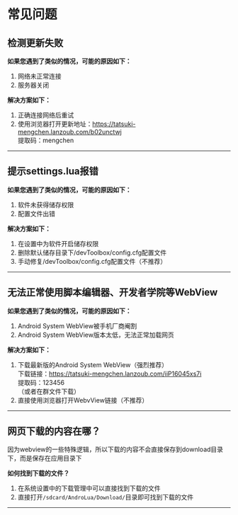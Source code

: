 
# 常见问题

## 检测更新失败

**如果您遇到了类似的情况，可能的原因如下：**
1. 网络未正常连接
2. 服务器关闭

**解决方案如下：** 
1. 正确连接网络后重试
2. 使用浏览器打开更新地址：<https://tatsuki-mengchen.lanzoub.com/b02unctwj>  
提取码：mengchen
***

## 提示settings.lua报错

**如果您遇到了类似的情况，可能的原因如下：**
1. 软件未获得储存权限
2. 配置文件出错

**解决方案如下：** 
1. 在设置中为软件开启储存权限
2. 删除默认储存目录下/devToolbox/config.cfg配置文件
3. 手动修复/devToolbox/config.cfg配置文件（不推荐）
***

## 无法正常使用脚本编辑器、开发者学院等WebView

**如果您遇到了类似的情况，可能的原因如下：**
1. Android System WebView被手机厂商阉割
2. Android System WebView版本太低，无法正常加载网页

**解决方案如下：**  
1. 下载最新版的Android System WebView（强烈推荐）  
下载链接：<https://tatsuki-mengchen.lanzoub.com/iiP16045xs7i>  
提取码：123456  
（或者在群文件下载）  
2. 直接使用浏览器打开WebvView链接（不推荐）
***

## 网页下载的内容在哪？

因为webview的一些特殊逻辑，所以下载的内容不会直接保存到download目录下，而是保存在应用目录下

**如何找到下载的文件？**  
1. 在系统设置中的下载管理中可以直接找到下载的文件
2. 直接打开`/sdcard/AndroLua/Download/`目录即可找到下载的文件
***